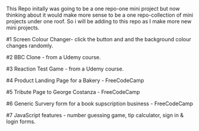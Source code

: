 This Repo initally was going to be a one repo-one mini project but now thinking about it would make more sense to be a one repo-collection of mini projects under one roof. So i will be adding to this repo as I make more new mini projects.

#1 Screen Colour Changer- click the button and and the background colour changes randomly.

#2 BBC Clone - from a Udemy course. 

#3 Reaction Test Game - from a Udemy course. 

#4 Product Landing Page for a Bakery - FreeCodeCamp 

#5 Tribute Page to George Costanza - FreeCodeCamp 

#6 Generic Survery form for a book supscription business - FreeCodeCamp 

#7 JavaScript features - number guessing game, tip calculator, sign in & login forms. 


 
